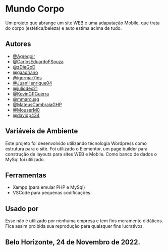# Mundo Corpo
Um projeto que abrange um site WEB e uma adapatação Mobile, que trata do corpo (estética/beleza) e auto estima acima de tudo.


## Autores
- [@Agregojr](https://github.com/Agregojr)
- [@CarlosEduardoFSouza](https://github.com/CarlosEduardoFSouza)
- [@zDieGoD](https://github.com/zDieGoD)
- [@gaadriano](https://github.com/gaadriano)
- [@igormar7ins](https://github.com/igormar7ins)
- [@JuanHenrique04](https://github.com/JuanHenrique04)
- [@juliodex21](https://github.com/juliodex21)
- [@KevinGPGuerra](https://github.com/KevinGPGuerra)
- [@mmarcusg](https://github.com/mmarcusg)
- [@MateusCambraiaGHP](https://github.com/MateusCambraiaGHP)
- [@MouserM0](https://github.com/MouserM0)
- [@davidp434](https://github.com/davidp434)


## Variáveis de Ambiente
Este projeto foi desenvolvido utilizando técnologia Wordpress como estrutura para o site.
Foi utilizado o Elementor, um page builder para construção de layouts para sites WEB e Mobile.
Como banco de dados o MySql foi utilizado.


## Ferramentas
- Xampp (para emular PHP e MySql)
- VSCode para pequenas codificações.


## Usado por
Esse não é utilizado por nenhuma empresa e tem fins meramente didáticos.
Fica assim proibida sua reprodução para quaisquer fins lucrativos.

## Belo Horizonte, 24 de Novembro de 2022.
